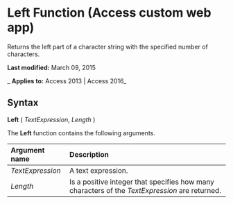 
# Left Function (Access custom web app)
Returns the left part of a character string with the specified number of characters.

 **Last modified:** March 09, 2015

 _ **Applies to:** Access 2013 | Access 2016_

## Syntax

 **Left** ( _TextExpression_, _Length_ )

The  **Left** function contains the following arguments.



|**Argument name**|**Description**|
|:-----|:-----|
| _TextExpression_|A text expression.|
| _Length_|Is a positive integer that specifies how many characters of the  _TextExpression_ are returned.|
